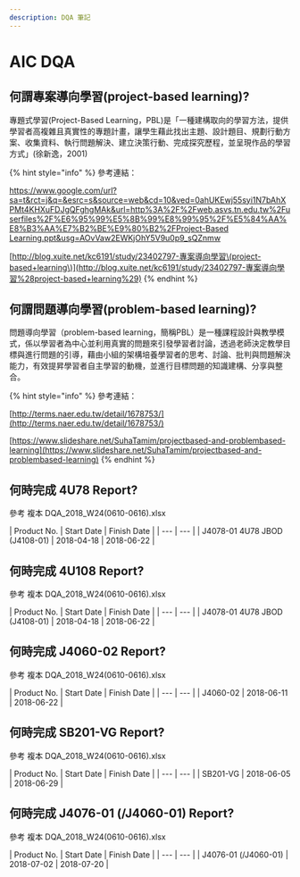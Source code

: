 ```yaml
---
description: DQA 筆記
---
```


# AIC DQA

## 何謂專案導向學習\(project-based learning\)?

專題式學習\(Project-Based Learning，PBL\)是「一種建構取向的學習方法，提供學習者高複雜且真實性的專題計畫，讓學生藉此找出主題、設計題目、規劃行動方案、收集資料、執行問題解決、建立決策行動、完成探究歷程，並呈現作品的學習方式」\(徐新逸，2001\)

{% hint style="info" %}
參考連結：

[https://www.google.com/url?sa=t&rct=j&q=&esrc=s&source=web&cd=10&ved=0ahUKEwj55syi1N7bAhXPMt4KHXuFDJgQFghgMAk&url=http%3A%2F%2Fweb.asvs.tn.edu.tw%2Fuserfiles%2F%E6%95%99%E5%8B%99%E8%99%95%2F%E5%84%AA%E8%B3%AA%E7%B2%BE%E9%80%B2%2FProject-Based Learning.ppt&usg=AOvVaw2EWKjOhY5V9u0p9\_sQZnmw](https://www.google.com/url?sa=t&rct=j&q=&esrc=s&source=web&cd=10&ved=0ahUKEwj55syi1N7bAhXPMt4KHXuFDJgQFghgMAk&url=http%3A%2F%2Fweb.asvs.tn.edu.tw%2Fuserfiles%2F%E6%95%99%E5%8B%99%E8%99%95%2F%E5%84%AA%E8%B3%AA%E7%B2%BE%E9%80%B2%2FProject-Based%20Learning.ppt&usg=AOvVaw2EWKjOhY5V9u0p9_sQZnmw)

[http://blog.xuite.net/kc6191/study/23402797-專案導向學習\(project-based+learning\)](http://blog.xuite.net/kc6191/study/23402797-專案導向學習%28project-based+learning%29)
{% endhint %}

## 何謂問題導向學習\(problem-based learning\)?

問題導向學習（problem-based learning，簡稱PBL）是一種課程設計與教學模式，係以學習者為中心並利用真實的問題來引發學習者討論，透過老師決定教學目標與進行問題的引導，藉由小組的架構培養學習者的思考、討論、批判與問題解決能力，有效提昇學習者自主學習的動機，並進行目標問題的知識建構、分享與整合。

{% hint style="info" %}
參考連結：

[http://terms.naer.edu.tw/detail/1678753/](http://terms.naer.edu.tw/detail/1678753/)  


[https://www.slideshare.net/SuhaTamim/projectbased-and-problembased-learning](https://www.slideshare.net/SuhaTamim/projectbased-and-problembased-learning)
{% endhint %}

## 何時完成 4U78 Report?

參考 複本 DQA\_2018\_W24\(0610-0616\).xlsx

| Product No. | Start Date | Finish Date |
| --- | --- |
| J4078-01 4U78 JBOD \(J4108-01\) | 2018-04-18 | 2018-06-22 |



## 何時完成 4U108 Report?

參考 複本 DQA\_2018\_W24\(0610-0616\).xlsx

| Product No. | Start Date | Finish Date |
| --- | --- |
| J4078-01 4U78 JBOD \(J4108-01\) | 2018-04-18 | 2018-06-22 |



## 何時完成 J4060-02 Report?

參考 複本 DQA\_2018\_W24\(0610-0616\).xlsx

| Product No. | Start Date | Finish Date |
| --- | --- |
| J4060-02 | 2018-06-11 | 2018-06-22 |



## 何時完成 SB201-VG Report?

參考 複本 DQA\_2018\_W24\(0610-0616\).xlsx

| Product No. | Start Date | Finish Date |
| --- | --- |
| SB201-VG | 2018-06-05 | 2018-06-29 |



## 何時完成 J4076-01 \(/J4060-01\) Report?

參考 複本 DQA\_2018\_W24\(0610-0616\).xlsx

| Product No. | Start Date | Finish Date |
| --- | --- |
| J4076-01 \(/J4060-01\) | 2018-07-02 | 2018-07-20 |





